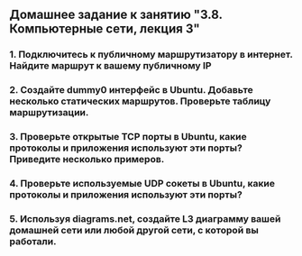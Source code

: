 ## Домашнее задание к занятию "3.8. Компьютерные сети, лекция 3"

### 1. Подключитесь к публичному маршрутизатору в интернет. Найдите маршрут к вашему публичному IP
### 2. Создайте dummy0 интерфейс в Ubuntu. Добавьте несколько статических маршрутов. Проверьте таблицу маршрутизации.
### 3. Проверьте открытые TCP порты в Ubuntu, какие протоколы и приложения используют эти порты? Приведите несколько примеров.
### 4.  Проверьте используемые UDP сокеты в Ubuntu, какие протоколы и приложения используют эти порты?
### 5. Используя diagrams.net, создайте L3 диаграмму вашей домашней сети или любой другой сети, с которой вы работали. 
